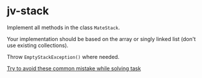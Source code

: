 # jv-stack

Implement all methods in the class `MateStack`.

Your implementation should be based on the array or singly linked list 
(don't use existing collections).

Throw `EmptyStackException()` where needed.

[Try to avoid these common mistake while solving task](https://mate-academy.github.io/jv-program-common-mistakes/java-core/java-core/set-queue-stack-comparator/stack)

